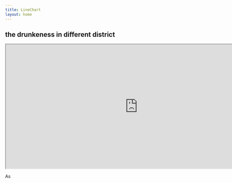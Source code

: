 ```yaml
---
title: LineChart
layout: home
---
```


## the drunkeness in different district

<iframe src="https://raw.githack.com/fenfen22/fenfen22.github.io/main/LinePlot_hide.html" width="850" height="400"></iframe>

<p>
    As
</p>
